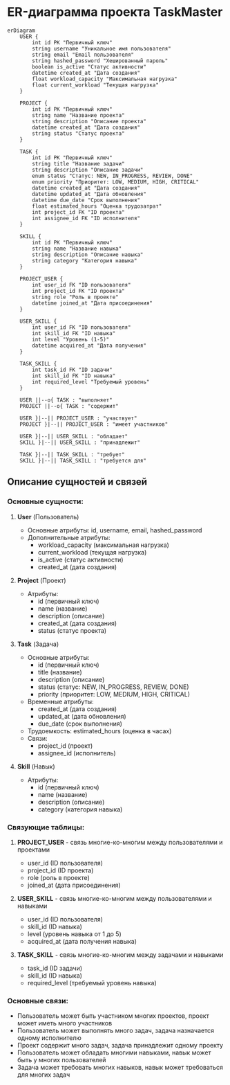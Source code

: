 # ER-диаграмма проекта TaskMaster

```mermaid
erDiagram
    USER {
        int id PK "Первичный ключ"
        string username "Уникальное имя пользователя"
        string email "Email пользователя"
        string hashed_password "Хешированный пароль"
        boolean is_active "Статус активности"
        datetime created_at "Дата создания"
        float workload_capacity "Максимальная нагрузка"
        float current_workload "Текущая нагрузка"
    }
    
    PROJECT {
        int id PK "Первичный ключ"
        string name "Название проекта"
        string description "Описание проекта"
        datetime created_at "Дата создания"
        string status "Статус проекта"
    }
    
    TASK {
        int id PK "Первичный ключ"
        string title "Название задачи"
        string description "Описание задачи"
        enum status "Статус: NEW, IN_PROGRESS, REVIEW, DONE"
        enum priority "Приоритет: LOW, MEDIUM, HIGH, CRITICAL"
        datetime created_at "Дата создания"
        datetime updated_at "Дата обновления"
        datetime due_date "Срок выполнения"
        float estimated_hours "Оценка трудозатрат"
        int project_id FK "ID проекта"
        int assignee_id FK "ID исполнителя"
    }
    
    SKILL {
        int id PK "Первичный ключ"
        string name "Название навыка"
        string description "Описание навыка"
        string category "Категория навыка"
    }
    
    PROJECT_USER {
        int user_id FK "ID пользователя"
        int project_id FK "ID проекта"
        string role "Роль в проекте"
        datetime joined_at "Дата присоединения"
    }
    
    USER_SKILL {
        int user_id FK "ID пользователя"
        int skill_id FK "ID навыка"
        int level "Уровень (1-5)"
        datetime acquired_at "Дата получения"
    }
    
    TASK_SKILL {
        int task_id FK "ID задачи"
        int skill_id FK "ID навыка"
        int required_level "Требуемый уровень"
    }
    
    USER ||--o{ TASK : "выполняет"
    PROJECT ||--o{ TASK : "содержит"
    
    USER }|--|| PROJECT_USER : "участвует"
    PROJECT }|--|| PROJECT_USER : "имеет участников"
    
    USER }|--|| USER_SKILL : "обладает"
    SKILL }|--|| USER_SKILL : "принадлежит"
    
    TASK }|--|| TASK_SKILL : "требует"
    SKILL }|--|| TASK_SKILL : "требуется для"
```

## Описание сущностей и связей

### Основные сущности:

1. **User** (Пользователь)
   - Основные атрибуты: id, username, email, hashed_password
   - Дополнительные атрибуты: 
     - workload_capacity (максимальная нагрузка)
     - current_workload (текущая нагрузка)
     - is_active (статус активности)
     - created_at (дата создания)

2. **Project** (Проект)
   - Атрибуты: 
     - id (первичный ключ)
     - name (название)
     - description (описание)
     - created_at (дата создания)
     - status (статус проекта)

3. **Task** (Задача)
   - Основные атрибуты: 
     - id (первичный ключ)
     - title (название)
     - description (описание)
     - status (статус: NEW, IN_PROGRESS, REVIEW, DONE)
     - priority (приоритет: LOW, MEDIUM, HIGH, CRITICAL)
   - Временные атрибуты: 
     - created_at (дата создания)
     - updated_at (дата обновления)
     - due_date (срок выполнения)
   - Трудоемкость: estimated_hours (оценка в часах)
   - Связи: 
     - project_id (проект)
     - assignee_id (исполнитель)

4. **Skill** (Навык)
   - Атрибуты: 
     - id (первичный ключ)
     - name (название)
     - description (описание)
     - category (категория навыка)

### Связующие таблицы:

1. **PROJECT_USER** - связь многие-ко-многим между пользователями и проектами
   - user_id (ID пользователя)
   - project_id (ID проекта)
   - role (роль в проекте)
   - joined_at (дата присоединения)

2. **USER_SKILL** - связь многие-ко-многим между пользователями и навыками
   - user_id (ID пользователя)
   - skill_id (ID навыка)
   - level (уровень навыка от 1 до 5)
   - acquired_at (дата получения навыка)

3. **TASK_SKILL** - связь многие-ко-многим между задачами и навыками
   - task_id (ID задачи)
   - skill_id (ID навыка)
   - required_level (требуемый уровень навыка)

### Основные связи:

- Пользователь может быть участником многих проектов, проект может иметь много участников
- Пользователь может выполнять много задач, задача назначается одному исполнителю
- Проект содержит много задач, задача принадлежит одному проекту
- Пользователь может обладать многими навыками, навык может быть у многих пользователей
- Задача может требовать многих навыков, навык может требоваться для многих задач 